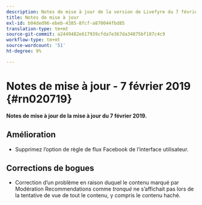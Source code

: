 ```yaml
---
description: Notes de mise à jour de la version de Livefyre du 7 février 2019.
title: Notes de mise à jour
exl-id: b04ded96-ebeb-4385-8fcf-a870044fbd85
translation-type: tm+mt
source-git-commit: a2449482e617939cfda7e367da34875bf187c4c9
workflow-type: tm+mt
source-wordcount: '51'
ht-degree: 9%

---
```


# Notes de mise à jour - 7 février 2019 {#rn020719}

**Notes de mise à jour de la mise à jour du 7 février 2019.**

## Amélioration

* Supprimez l’option de règle de flux Facebook de l’interface utilisateur.

## Corrections de bogues

* Correction d’un problème en raison duquel le contenu marqué par Modération Recommendations comme *tronqué* ne s’affichait pas lors de la tentative de vue de tout le contenu, y compris le contenu haché.
